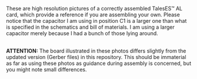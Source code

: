 These are high resolution pictures of a correctly assembled TalesES™ AL card, which provide a reference if you are assembling your own. Please notice that the capacitor I am using in position C1 is a larger one than what is specified in the schematics and bill of materials. I am using a larger capacitor merely because I had a bunch of those lying around.
<p><br>
<b>ATTENTION:</b> The board illustrated in these photos differs slightly from the updated version (Gerber files) in this repository. This should be immaterial as far as using these photos as guidance during assembly is concerned, but you might note small differences.
